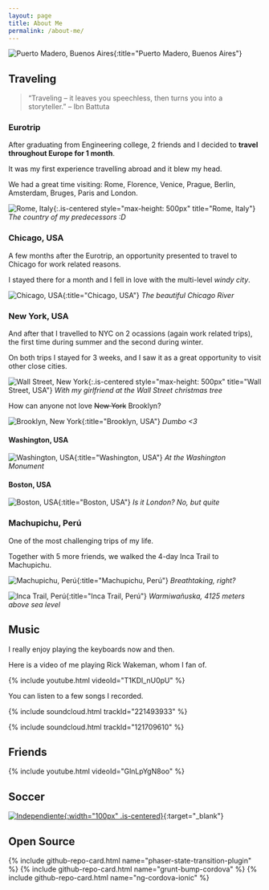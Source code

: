 ```yaml
---
layout: page
title: About Me
permalink: /about-me/
---
```


![Puerto Madero, Buenos Aires](https://upload.wikimedia.org/wikipedia/commons/thumb/c/c8/Buenos_Aires%2C_Puerto_Madero.jpg/1104px-Buenos_Aires%2C_Puerto_Madero.jpg){:title="Puerto Madero, Buenos Aires"}

## Traveling

> “Traveling – it leaves you speechless, then turns you into a storyteller.” – Ibn Battuta

### Eurotrip

After graduating from Engineering college, 2 friends and I decided to **travel throughout Europe for 1 month**.

It was my first experience travelling abroad and it blew my head.

We had a great time visiting: Rome, Florence, Venice, Prague, Berlin, Amsterdam, Bruges, Paris and London.

![Rome, Italy](https://fb-s-d-a.akamaihd.net/h-ak-xpt1/v/t1.0-9/13240044_1370975776254509_7561930312171630350_n.jpg?oh=8ad6faf4c8c1716da0b738af3e5b968d&oe=59860255&__gda__=1502956482_3f0b0de58c78d7c0bf7e1d4ede4ec2fe){:.is-centered style="max-height: 500px" title="Rome, Italy"}
_The country of my predecessors :D_

### Chicago, USA

A few months after the Eurotrip, an opportunity presented to travel to Chicago for work related reasons.

I stayed there for a month and I fell in love with the multi-level _windy city_.

![Chicago, USA](https://scontent-gru2-2.xx.fbcdn.net/v/t1.0-9/13010745_1336671816351572_8321092981648148732_n.jpg?oh=720064be88e1401f6d4e9c54099d1200&oe=598101BB){:title="Chicago, USA"}
_The beautiful Chicago River_

### New York, USA

And after that I travelled to NYC on 2 ocassions (again work related trips), the first time during summer and the second during winter.

On both trips I stayed for 3 weeks, and I saw it as a great opportunity to visit other close cities.

![Wall Street, New York](https://scontent-gru2-2.xx.fbcdn.net/v/t31.0-8/15800790_10211455960134111_3306919316352222283_o.jpg?oh=3b2583ff1d0cb9cdfa5b94572a65919a&oe=5999EB11){:.is-centered style="max-height: 500px" title="Wall Street, USA"}
_With my girlfriend at the Wall Street christmas tree_

How can anyone not love <strike>New York</strike> Brooklyn?

![Brooklyn, New York](https://scontent-gru2-2.xx.fbcdn.net/v/t1.0-9/14322234_1490541944297891_6471942833661219882_n.jpg?oh=550d211eaf52211d0e456a3336b17dd5&oe=5980849C){:title="Brooklyn, USA"}
_Dumbo <3_

#### Washington, USA

![Washington, USA](https://fb-s-c-a.akamaihd.net/h-ak-xtf1/v/t1.0-9/14355553_1503430779675674_7581548358850866839_n.jpg?oh=5cfe99d49447706542673a7aba95e813&oe=5977D928&__gda__=1501243543_d7ea7132518527b81c22cfd43d666be9){:title="Washington, USA"}
_At the Washington Monument_

#### Boston, USA

![Boston, USA](https://fb-s-b-a.akamaihd.net/h-ak-xta1/v/t1.0-9/16105718_1664907320194685_5002691863212391358_n.jpg?oh=fafc5342b546d5358ae42781444a52ba&oe=597E5609&__gda__=1502711779_1a8e5754c798baf33fc24ebaa1444c31){:title="Boston, USA"}
_Is it London? No, but quite_

### Machupichu, Perú

One of the most challenging trips of my life.

Together with 5 more friends, we walked the 4-day Inca Trail to Machupichu.

![Machupichu, Perú](https://fb-s-b-a.akamaihd.net/h-ak-xta1/v/t1.0-9/14980772_1574808875871197_7731473607306592744_n.jpg?oh=16400aff31214088b42e2ab01d683276&oe=598F54BA&__gda__=1501431888_40818ee4fe3028e28bded434d23528e8){:title="Machupichu, Perú"}
_Breathtaking, right?_

![Inca Trail, Perú](https://fb-s-a-a.akamaihd.net/h-ak-xtp1/v/t1.0-9/15056401_1574232179262200_1716698721993819333_n.jpg?oh=87d01b1682d60fedf557e0b6bfb41c91&oe=59868221&__gda__=1503212816_29c4070a3ca0a41a957edf7b8d4552bb){:title="Inca Trail, Perú"}
_Warmiwañuska, 4125 meters above sea level_

## Music

I really enjoy playing the keyboards now and then.

Here is a video of me playing Rick Wakeman, whom I fan of.

{% include youtube.html videoId="T1KDl_nU0pU" %}

You can listen to a few songs I recorded.

{% include soundcloud.html trackId="221493933" %}

{% include soundcloud.html trackId="121709610" %}

## Friends

{% include youtube.html videoId="GlnLpYgN8oo" %}

## Soccer

[![Independiente](https://upload.wikimedia.org/wikipedia/commons/d/db/Escudo_del_Club_Atl%C3%A9tico_Independiente.svg){:width="100px" .is-centered}](https://g.co/kgs/ZAs9vj){:target="_blank"}

## Open Source

{% include github-repo-card.html name="phaser-state-transition-plugin" %}
{% include github-repo-card.html name="grunt-bump-cordova" %}
{% include github-repo-card.html name="ng-cordova-ionic" %}
